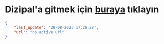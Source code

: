 # Dizipal'a gitmek için [buraya](None) tıklayın
        
```json
{
    "last_update": "28-08-2023 17:26:28",
    "url": "no active url"
}
```